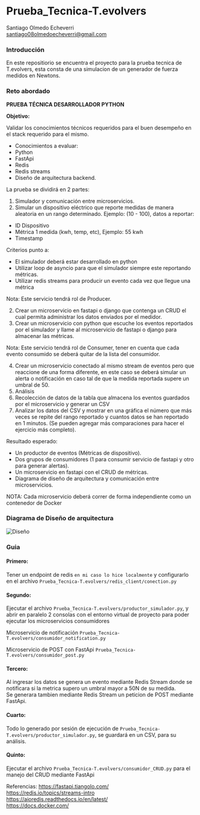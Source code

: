 # Prueba_Tecnica-T.evolvers
Santiago Olmedo Echeverri\
santiago08olmedoecheverri@gmail.com
### Introducción
En este repositiorio se encuentra el proyecto para la prueba tecnica de T.evolvers, esta consta de una simulacion de un generador de fuerza
medidos en Newtons.

### Reto abordado

**PRUEBA TÉCNICA DESARROLLADOR PYTHON**

**Objetivo:**

Validar los conocimientos técnicos requeridos para el buen desempeño en el stack requerido para el mismo.

- Conocimientos a evaluar:
- Python
- FastApi
- Redis
- Redis streams
- Diseño de arquitectura backend.

La prueba se dividirá en 2 partes:

1. Simulador y comunicación entre microservicios.
1. Simular un dispositivo eléctrico que reporte medidas de manera aleatoria en un rango determinado. Ejemplo: (10 - 100), datos a reportar:
- ID Dispositivo
- Métrica 1 medida (kwh, temp, etc), Ejemplo: 55 kwh
- Timestamp

Criterios punto a:

- El simulador deberá estar desarrollado en python
- Utilizar loop de asyncio para que el simulador siempre este reportando métricas.
- Utilizar redis streams para producir un evento cada vez que llegue una métrica

Nota: Este servicio tendrá rol de Producer.

2. Crear un microservicio en fastapi o django que contenga un CRUD el cual permita administrar los datos enviados por el medidor.
2. Crear un microservicio con python que escuche los eventos reportados por el simulador y llame al microservicio de fastapi o django para almacenar las métricas.

Nota: Este servicio tendrá rol de Consumer, tener en cuenta que cada evento consumido se deberá quitar de la lista del consumidor.

4. Crear un microservicio conectado al mismo stream de eventos pero que reaccione de una forma diferente, en este caso se deberá simular un alerta o notificación en caso tal de que la medida reportada supere un umbral de 50.
2. Análisis
1. Recolección de datos de la tabla que almacena los eventos guardados por el microservicio y generar un CSV
1. Analizar los datos del CSV y mostrar en una gráfica el número que más veces se repite del rango reportado y cuantos datos se han reportado en 1 minutos. (Se pueden agregar más comparaciones para hacer el ejercicio más completo).

Resultado esperado:

- Un productor de eventos (Métricas de dispositivo).
- Dos grupos de consumidores (1 para consumir servicio de fastapi y otro para generar alertas).
- Un microservicio en fastapi con el CRUD de métricas.
- Diagrama de diseño de arquitectura y comunicación entre microservicios.

NOTA:  Cada  microservicio  deberá  correr  de  forma  independiente  como  un contenedor de Docker

### Diagrama de Diseño de arquitectura

![Diseño](https://i.ibb.co/Xj657Sw/Diagrama-en-blanco.png[/img][/url)

### Guia

#### Primero:
Tener un endpoint de redis `en mi caso lo hice localmente`  y configurarlo en el archivo `Prueba_Tecnica-T.evolvers/redis_client/conection.py  ` 
#### Segundo:
Ejecutar el archivo `Prueba_Tecnica-T.evolvers/productor_simulador.py`, y abrir en paralelo 2 consolas con el entorno virtual de proyecto para poder ejecutar los microservicios consumidores

Microservicio de notificación `Prueba_Tecnica-T.evolvers/consumidor_notification.py  `

Microservicio de POST con FastApi `Prueba_Tecnica-T.evolvers/consumidor_post.py `
#### Tercero:
Al ingresar los datos se genera un evento mediante Redis Stream donde se notificara si la metrica supero un umbral mayor a 50N de su medida.\
Se generara tambien mediante Redis Stream un peticion de POST mediante FastApi.
#### Cuarto:
Todo lo generado por sesión de ejecución de `Prueba_Tecnica-T.evolvers/productor_simulador.py`, se guardará en un CSV, para su análisis.
#### Quinto:
Ejecutar el archivo `Prueba_Tecnica-T.evolvers/consumidor_CRUD.py` para el manejo del CRUD mediante FastApi


Referencias:
https://fastapi.tiangolo.com/ \
https://redis.io/topics/streams-intro \
https://aioredis.readthedocs.io/en/latest/ \
https://docs.docker.com/
